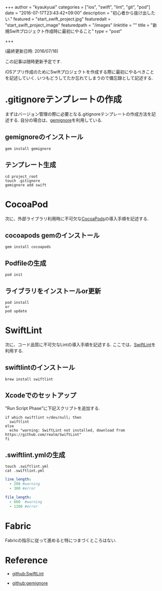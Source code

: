 +++
author = "kyaukyuai"
categories = ["ios", "swift", "lint", "git", "pod"]
date = "2016-07-17T23:43:42+09:00"
description = "初心者から抜け出したい."
featured = "start_swift_project.jpg"
featuredalt = "start_swift_project_image"
featuredpath = "/images"
linktitle = ""
title = "新規Swiftプロジェクト作成時に最初にやること"
type = "post"

+++

(最終更新日時: 2016/07/18)

この記事は随時更新予定です.

iOSアプリ作成のためにSwiftプロジェクトを作成する際に最初にやるべきことを記述していく.
いつもどうしてたか忘れてしまうので備忘録として記述する.


# .gitignoreテンプレートの作成

まずはバージョン管理の際に必要となる.gitignoreテンプレートの作成方法を記述する.
自分の場合は、[gemignore](https://rubygems.org/gems/gemignore)を利用している.

## gemignoreのインストール

```
gem install gemignore
```

## テンプレート生成

```
cd project_root
touch .gitignore
gemignore add swift
```

# CocoaPod

次に、外部ライブラリ利用時に不可欠な[CocoaPods](https://cocoapods.org/)の導入手順を記述する.

## cocoapods gemのインストール

```
gem install cocoapods
```

## Podfileの生成

```
pod init
```

## ライブラリをインストールor更新

```
pod install
or
pod update
```

# SwiftLint

次に、コード品質に不可欠なLintの導入手順を記述する.
ここでは、[SwiftLint](https://github.com/realm/SwiftLint)を利用する.

## swiftlintのインストール

```
brew install swiftlint
```

## Xcodeでのセットアップ

"Run Script Phase"に下記スクリプトを追加する.

```
if which swiftlint >/dev/null; then
  swiftlint
else
  echo "warning: SwiftLint not installed, download from https://github.com/realm/SwiftLint"
fi

```

## .swiftlint.ymlの生成

```
touch .swiftlint.yml
cat .swiftlint.yml
```

```yml:.swiftlint.yml
line_length:
  - 200 #warning
  - 300 #error

file_length:
  - 600  #warning
  - 1200 #error
```

# Fabric

Fabricの指示に従って進めると特につまづくところはない.

# Reference

- [github:SwiftLint](https://github.com/realm/SwiftLint)

- [github:gemignore](https://github.com/x3ro/gemignore)